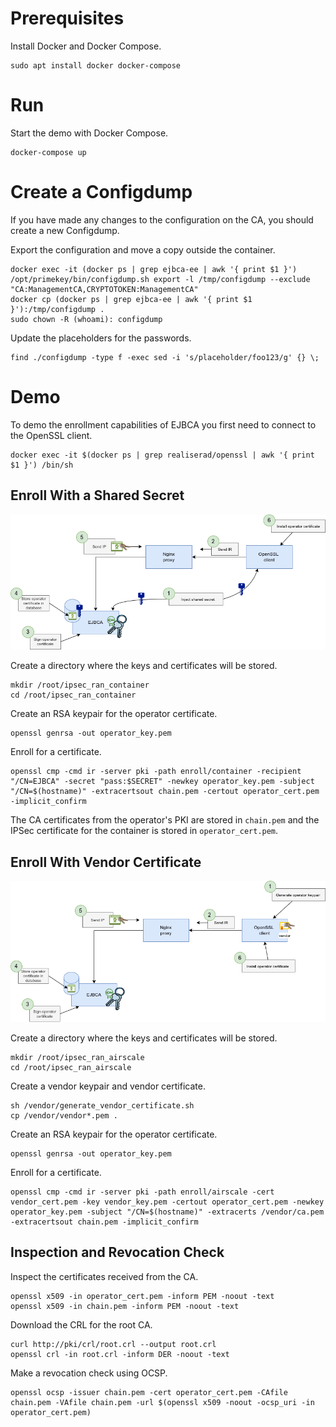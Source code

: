 Prerequisites
=============

Install Docker and Docker Compose.
```
sudo apt install docker docker-compose
```

Run
===

Start the demo with Docker Compose.
```
docker-compose up
```

Create a Configdump
===================

If you have made any changes to the configuration on the CA, you should create a new Configdump.

Export the configuration and move a copy outside the container.
```
docker exec -it (docker ps | grep ejbca-ee | awk '{ print $1 }') /opt/primekey/bin/configdump.sh export -l /tmp/configdump --exclude "CA:ManagementCA,CRYPTOTOKEN:ManagementCA"
docker cp (docker ps | grep ejbca-ee | awk '{ print $1 }'):/tmp/configdump .
sudo chown -R (whoami): configdump
```

Update the placeholders for the passwords.
```
find ./configdump -type f -exec sed -i 's/placeholder/foo123/g' {} \;
```

Demo
====

To demo the enrollment capabilities of EJBCA you first need to connect to the OpenSSL client.
```
docker exec -it $(docker ps | grep realiserad/openssl | awk '{ print $1 }') /bin/sh
```

Enroll With a Shared Secret
---------------------------

![CMP enrollment using a shared secret.](artwork/3gpp-demo-hmac.png)

Create a directory where the keys and certificates will be stored.
```
mkdir /root/ipsec_ran_container
cd /root/ipsec_ran_container
```

Create an RSA keypair for the operator certificate.
```
openssl genrsa -out operator_key.pem
```

Enroll for a certificate.
```
openssl cmp -cmd ir -server pki -path enroll/container -recipient "/CN=EJBCA" -secret "pass:$SECRET" -newkey operator_key.pem -subject "/CN=$(hostname)" -extracertsout chain.pem -certout operator_cert.pem -implicit_confirm
```

The CA certificates from the operator's PKI are stored in ``chain.pem`` and the IPSec certificate for the container is stored in ``operator_cert.pem``.

Enroll With Vendor Certificate
------------------------------

![CMP enrollment using a vendor certificate.](artwork/3gpp-demo-vendor.png)

Create a directory where the keys and certificates will be stored.
```
mkdir /root/ipsec_ran_airscale
cd /root/ipsec_ran_airscale
```

Create a vendor keypair and vendor certificate.
```
sh /vendor/generate_vendor_certificate.sh
cp /vendor/vendor*.pem .
```

Create an RSA keypair for the operator certificate.
```
openssl genrsa -out operator_key.pem
```

Enroll for a certificate.
```
openssl cmp -cmd ir -server pki -path enroll/airscale -cert vendor_cert.pem -key vendor_key.pem -certout operator_cert.pem -newkey operator_key.pem -subject "/CN=$(hostname)" -extracerts /vendor/ca.pem -extracertsout chain.pem -implicit_confirm
```

Inspection and Revocation Check
-------------------------------

Inspect the certificates received from the CA.
```
openssl x509 -in operator_cert.pem -inform PEM -noout -text
openssl x509 -in chain.pem -inform PEM -noout -text
```

Download the CRL for the root CA.
```
curl http://pki/crl/root.crl --output root.crl
openssl crl -in root.crl -inform DER -noout -text
```

Make a revocation check using OCSP.
```
openssl ocsp -issuer chain.pem -cert operator_cert.pem -CAfile chain.pem -VAfile chain.pem -url $(openssl x509 -noout -ocsp_uri -in operator_cert.pem)
```